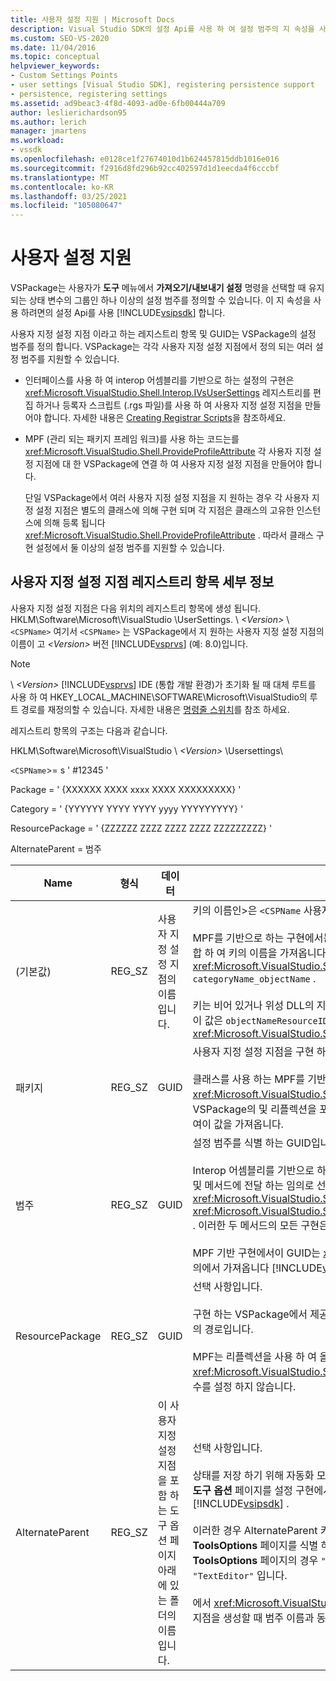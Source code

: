 ```yaml
---
title: 사용자 설정 지원 | Microsoft Docs
description: Visual Studio SDK의 설정 Api를 사용 하 여 설정 범주의 지 속성을 사용 하도록 설정 하는 방법을 알아봅니다.
ms.custom: SEO-VS-2020
ms.date: 11/04/2016
ms.topic: conceptual
helpviewer_keywords:
- Custom Settings Points
- user settings [Visual Studio SDK], registering persistence support
- persistence, registering settings
ms.assetid: ad9beac3-4f8d-4093-ad0e-6fb00444a709
author: leslierichardson95
ms.author: lerich
manager: jmartens
ms.workload:
- vssdk
ms.openlocfilehash: e0128ce1f27674010d1b624457815ddb1016e016
ms.sourcegitcommit: f2916d8fd296b92cc402597d1d1eecda4f6cccbf
ms.translationtype: MT
ms.contentlocale: ko-KR
ms.lasthandoff: 03/25/2021
ms.locfileid: "105080647"
---
```

# <a name="support-for-user-settings"></a>사용자 설정 지원
VSPackage는 사용자가 **도구** 메뉴에서 **가져오기/내보내기 설정** 명령을 선택할 때 유지 되는 상태 변수의 그룹인 하나 이상의 설정 범주를 정의할 수 있습니다. 이 지 속성을 사용 하려면의 설정 Api를 사용 [!INCLUDE[vsipsdk](../../extensibility/includes/vsipsdk_md.md)] 합니다.

 사용자 지정 설정 지점 이라고 하는 레지스트리 항목 및 GUID는 VSPackage의 설정 범주를 정의 합니다. VSPackage는 각각 사용자 지정 설정 지점에서 정의 되는 여러 설정 범주를 지원할 수 있습니다.

- 인터페이스를 사용 하 여 interop 어셈블리를 기반으로 하는 설정의 구현은 <xref:Microsoft.VisualStudio.Shell.Interop.IVsUserSettings> 레지스트리를 편집 하거나 등록자 스크립트 (.rgs 파일)를 사용 하 여 사용자 지정 설정 지점을 만들어야 합니다. 자세한 내용은 [Creating Registrar Scripts](/cpp/atl/creating-registrar-scripts)을 참조하세요.

- MPF (관리 되는 패키지 프레임 워크)를 사용 하는 코드는를 <xref:Microsoft.VisualStudio.Shell.ProvideProfileAttribute> 각 사용자 지정 설정 지점에 대 한 VSPackage에 연결 하 여 사용자 지정 설정 지점을 만들어야 합니다.

     단일 VSPackage에서 여러 사용자 지정 설정 지점을 지 원하는 경우 각 사용자 지정 설정 지점은 별도의 클래스에 의해 구현 되며 각 지점은 클래스의 고유한 인스턴스에 의해 등록 됩니다 <xref:Microsoft.VisualStudio.Shell.ProvideProfileAttribute> . 따라서 클래스 구현 설정에서 둘 이상의 설정 범주를 지원할 수 있습니다.

## <a name="custom-settings-point-registry-entry-details"></a>사용자 지정 설정 지점 레지스트리 항목 세부 정보
 사용자 지정 설정 지점은 다음 위치의 레지스트리 항목에 생성 됩니다. HKLM\Software\Microsoft\VisualStudio \UserSettings. \\ *\<Version>* \\ `<CSPName>` 여기서 `<CSPName>` 는 VSPackage에서 지 원하는 사용자 지정 설정 지점의 이름이 고 *\<Version>* 버전 [!INCLUDE[vsprvs](../../code-quality/includes/vsprvs_md.md)] (예: 8.0)입니다.

> [!NOTE]
> \\ *\<Version>* [!INCLUDE[vsprvs](../../code-quality/includes/vsprvs_md.md)] IDE (통합 개발 환경)가 초기화 될 때 대체 루트를 사용 하 여 HKEY_LOCAL_MACHINE\SOFTWARE\Microsoft\VisualStudio의 루트 경로를 재정의할 수 있습니다. 자세한 내용은 [명령줄 스위치](../../extensibility/command-line-switches-visual-studio-sdk.md)를 참조 하세요.

 레지스트리 항목의 구조는 다음과 같습니다.

 HKLM\Software\Microsoft\VisualStudio \\ *\<Version>* \Usersettings\

 `<CSPName`>= s ' #12345 '

 Package = ' {XXXXXX XXXX xxxx XXXX XXXXXXXXX} '

 Category = ' {YYYYYY YYYY YYYY yyyy YYYYYYYYY} '

 ResourcePackage = ' {ZZZZZZ ZZZZ ZZZZ ZZZZ ZZZZZZZZZ} '

 AlternateParent = 범주

| Name | 형식 | 데이터 | Description |
|-----------------|--------| - | - |
| (기본값) | REG_SZ | 사용자 지정 설정 지점의 이름입니다. | 키의 이름인>은 `<CSPName` 사용자 지정 설정 지점의 지역화 되지 않은 이름입니다.<br /><br /> MPF를 기반으로 하는 구현에서는 `categoryName` `objectName` 생성자의 및 인수를로 결합 하 여 키의 이름을 가져옵니다 <xref:Microsoft.VisualStudio.Shell.ProvideProfileAttribute> `categoryName_objectName` .<br /><br /> 키는 비어 있거나 위성 DLL의 지역화 된 문자열에 대 한 참조 ID를 포함할 수 있습니다. 이 값은 `objectNameResourceID` 생성자에 대 한 인수에서 가져옵니다 <xref:Microsoft.VisualStudio.Shell.ProvideProfileAttribute> . |
| 패키지 | REG_SZ | GUID | 사용자 지정 설정 지점을 구현 하는 VSPackage의 GUID입니다.<br /><br /> 클래스를 사용 하는 MPF를 기반으로 하는 구현 <xref:Microsoft.VisualStudio.Shell.ProvideProfileAttribute> 에서는 `objectType` VSPackage의 및 리플렉션을 포함 하는 생성자의 인수를 사용 <xref:System.Type> 하 여이 값을 가져옵니다. |
| 범주 | REG_SZ | GUID | 설정 범주를 식별 하는 GUID입니다.<br /><br /> Interop 어셈블리를 기반으로 하는 구현의 경우이 값은 [!INCLUDE[vsprvs](../../code-quality/includes/vsprvs_md.md)] IDE에서 및 메서드에 전달 하는 임의로 선택 된 GUID 일 수 있습니다 <xref:Microsoft.VisualStudio.Shell.Interop.IVsUserSettings.ExportSettings%2A> <xref:Microsoft.VisualStudio.Shell.Interop.IVsUserSettings.ImportSettings%2A> . 이러한 두 메서드의 모든 구현은 해당 GUID 인수를 확인 해야 합니다.<br /><br /> MPF 기반 구현에서이 GUID는 <xref:System.Type> 설정 메커니즘을 구현 하는 클래스의에서 가져옵니다 [!INCLUDE[vsprvs](../../code-quality/includes/vsprvs_md.md)] . |
| ResourcePackage | REG_SZ | GUID | 선택 사항입니다.<br /><br /> 구현 하는 VSPackage에서 제공 하지 않는 경우 지역화 된 문자열이 포함 된 위성 DLL의 경로입니다.<br /><br /> MPF는 리플렉션을 사용 하 여 올바른 리소스 VSPackage를 가져옵니다 <xref:Microsoft.VisualStudio.Shell.ProvideProfileAttribute> . 따라서 클래스는이 인수를 설정 하지 않습니다. |
| AlternateParent | REG_SZ | 이 사용자 지정 설정 지점을 포함 하는 도구 옵션 페이지 아래에 있는 폴더의 이름입니다. | 선택 사항입니다.<br /><br /> 상태를 저장 하기 위해 자동화 모델의 메커니즘이 아닌의 지 속성 메커니즘을 사용 하는 **도구 옵션** 페이지를 설정 구현에서 지 원하는 경우에만이 값을 설정 해야 합니다 [!INCLUDE[vsipsdk](../../extensibility/includes/vsipsdk_md.md)] .<br /><br /> 이러한 경우 AlternateParent 키의 값은 `topic` `topic.sub-topic` 특정 **ToolsOptions** 페이지를 식별 하는 데 사용 되는 문자열의 섹션입니다. 예를 들어 **ToolsOptions** 페이지의 경우 `"TextEditor.Basic"` AlternateParent의 값은 `"TextEditor"` 입니다.<br /><br /> 에서 <xref:Microsoft.VisualStudio.Shell.ProvideProfileAttribute> 사용자 지정 설정 지점을 생성할 때 범주 이름과 동일 합니다. |

